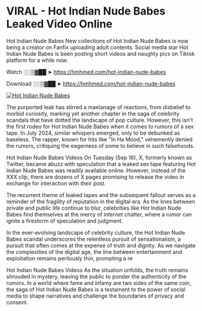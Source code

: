 # VIRAL - Hot Indian Nude Babes Leaked Video Online

Hot Indian Nude Babes New collections of Hot Indian Nude Babes is now being a creator on Fanfix uploading adult contents. Social media star Hot Indian Nude Babes is been posting short videos and naughty pics on Tiktok platform for a while now.

Watch ░░▒▓██ ➤ https://hmhmed.com/hot-indian-nude-babes

Download ░░▒▓██ ➤ https://hmhmed.com/hot-indian-nude-babes

[![Hot Indian Nude Babes](https://i.imgur.com/dJHk4Zq.gif)](https://hmhmed.com/hot-indian-nude-babes)

The purported leak has stirred a maelanage of reactions, from disbelief to morbid curiosity, marking yet another chapter in the saga of celebrity scandals that have dotted the landscape of pop culture. However, this isn't the first rodeo for Hot Indian Nude Babes when it comes to rumors of a sex tape. In July 2024, similar whispers emerged, only to be debunked as baseless. The rapper, known for hits like "In Ha Mood," vehemently denied the rumors, critiquing the eagerness of some to believe in such falsehoods.

Hot Indian Nude Babes Videos
On Tuesday (Sep 16), X, formerly known as Twitter, became abuzz with speculation that a leaked sex tape featuring Hot Indian Nude Babes was readily available online. However, instead of the XXX clip, there are dozens of X pages promising to release the video in exchange for interaction with their post.

The recurrent theme of leaked tapes and the subsequent fallout serves as a reminder of the fragility of reputation in the digital era. As the lines between private and public life continue to blur, celebrities like Hot Indian Nude Babes find themselves at the mercy of internet chatter, where a rumor can ignite a firestorm of speculation and judgment.

In the ever-evolving landscape of celebrity culture, the Hot Indian Nude Babes scandal underscores the relentless pursuit of sensationalism, a pursuit that often comes at the expense of truth and dignity. As we navigate the complexities of the digital age, the line between entertainment and exploitation remains perilously thin, prompting a re

Hot Indian Nude Babes Videos
As the situation unfolds, the truth remains shrouded in mystery, leaving the public to ponder the authenticity of the rumors. In a world where fame and infamy are two sides of the same coin, the saga of Hot Indian Nude Babes is a testament to the power of social media to shape narratives and challenge the boundaries of privacy and consent.